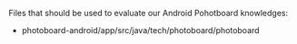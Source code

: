 Files that should be used to evaluate our Android Pohotboard knowledges:

- photoboard-android/app/src/java/tech/photoboard/photoboard
